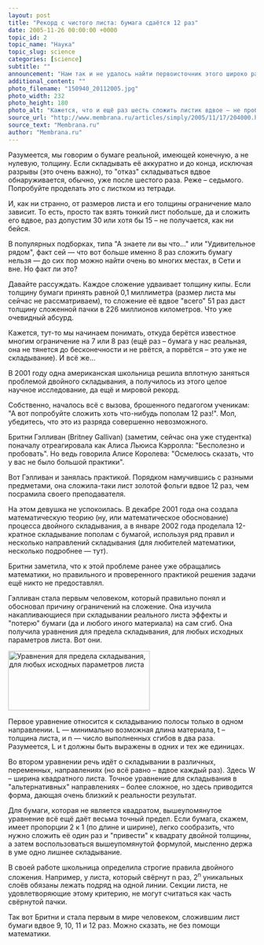 ```yaml
---
layout: post
title: "Рекорд с чистого листа: бумага сдаётся 12 раз"
date: 2005-11-26 00:00:00 +0000
topic_id: 2
topic_name: "Наука"
topic_slug: science
categories: [science]
subtitle: ""
announcement: "Нам так и не удалось найти первоисточник этого широко распространённого поверья: ни один лист бумаги нельзя сложить вдвое больше семи (по некоторым данным — восьми) раз. Между тем текущий рекорд складывания – 12 раз. И что удивительнее, принадлежит он девушке, математически обосновавшей эту \"загадку бумажного листа\"."
additional_content: ""
photo_filename: "150940_20112005.jpg"
photo_width: 232
photo_height: 180
photo_alt: "Кажется, что и ещё раз шесть сложить листик вдвое – не проблема. Это впечатление очень обманчиво"
source_url: "http://www.membrana.ru/articles/simply/2005/11/17/204000.html"
source_text: "Membrana.ru"
author: "Membrana.ru"
---
```

Разумеется, мы говорим о бумаге реальной, имеющей конечную, а не нулевую, толщину. Если складывать её аккуратно и до конца, исключая разрывы (это очень важно), то "отказ" складываться вдвое обнаруживается, обычно, уже после шестого раза. Реже – седьмого. Попробуйте проделать это с листком из тетради.

И, как ни странно, от размеров листа и его толщины ограничение мало зависит. То есть, просто так взять тонкий лист побольше, да и сложить его вдвое, раз допустим 30 или хотя бы 15 – не получается, как ни бейся.

В популярных подборках, типа "А знаете ли вы что…" или "Удивительное рядом", факт сей — что вот больше именно 8 раз сложить бумагу нельзя — до сих пор можно найти очень во многих местах, в Сети и вне. Но факт ли это?

Давайте рассуждать. Каждое сложение удваивает толщину кипы. Если толщину бумаги принять равной 0,1 миллиметра (размер листа мы сейчас не рассматриваем), то сложение её вдвое "всего" 51 раз даст толщину сложенной пачки в 226 миллионов километров. Что уже очевидный абсурд.

 Кажется, тут-то мы начинаем понимать, откуда берётся известное многим ограничение на 7 или 8 раз (ещё раз – бумага у нас реальная, она не тянется до бесконечности и не рвётся, а порвётся – это уже не складывание). И всё же…

В 2001 году одна американская школьница решила вплотную заняться проблемой двойного складывания, а получилось из этого целое научное исследование, да ещё и мировой рекорд.

Собственно, началось всё с вызова, брошенного педагогом ученикам: "А вот попробуйте сложить хоть что-нибудь пополам 12 раз!". Мол, убедитесь, что это из разряда совершенно невозможного.

Бритни Гэлливан (Britney Gallivan) (заметим, сейчас она уже студентка) поначалу отреагировала как Алиса Льюиса Кэрролла: "Бесполезно и пробовать". Но ведь говорила Алисе Королева: "Осмелюсь сказать, что у вас не было большой практики".

Вот Гэлливан и занялась практикой. Порядком намучившись с разными предметами, она сложила-таки лист золотой фольги вдвое 12 раз, чем посрамила своего преподавателя.

 На этом девушка не успокоилась. В декабре 2001 года она создала математическую теорию (ну, или математическое обоснование) процесса двойного складывания, а в январе 2002 года проделала 12-кратное складывание пополам с бумагой, используя ряд правил и несколько направлений складывания (для любителей математики, несколько подробнее — тут).

Бритни заметила, что к этой проблеме ранее уже обращались математики, но правильного и проверенного практикой решения задачи ещё никто не предоставлял.

Гэлливан стала первым человеком, который правильно понял и обосновал причину ограничений на сложение. Она изучила накапливающиеся при складывании реального листа эффекты и "потерю" бумаги (да и любого иного материала) на сам сгиб. Она получила уравнения для предела складывания, для любых исходных параметров листа. Вот они.

<img src="https://absite.ru/txt/img2/1132249952-2.gif" width="288" height="121" alt="Уравнения для предела складывания, для любых исходных параметров листа">

Первое уравнение относится к складыванию полосы только в одном направлении. L — минимально возможная длина материала, t – толщина листа, и n — число выполненных сгибов в два раза. Разумеется, L и t должны быть выражены в одних и тех же единицах.

 Во втором уравнении речь идёт о складывании в различных, переменных, направлениях (но всё равно – вдвое каждый раз). Здесь W – ширина квадратного листа. Точное уравнение для складывания в "альтернативных" направлениях – более сложное, но здесь приводится форма, дающая очень близкий к реальности результат.

Для бумаги, которая не является квадратом, вышеупомянутое уравнение всё ещё даёт весьма точный предел. Если бумага, скажем, имеет пропорции 2 к 1 (по длине и ширине), легко сообразить, что нужно сложить её один раз и "привести" к квадрату двойной толщины, а затем воспользоваться вышеупомянутой формулой, мысленно держа в уме одно лишнее складывание.

В своей работе школьница определила строгие правила двойного сложения. Например, у листа, который свёрнут n раз, 2<sup>n</sup> уникальных слоёв обязаны лежать подряд на одной линии. Секции листа, не удовлетворяющие этому критерию, не могут считаться как часть свёрнутой пачки.

Так вот Бритни и стала первым в мире человеком, сложившим лист бумаги вдвое 9, 10, 11 и 12 раз. Можно сказать, не без помощи математики.

